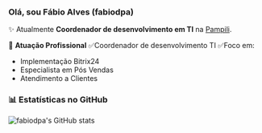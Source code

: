 ### Olá, sou Fábio Alves (fabiodpa) 

✨ Atualmente **Coordenador de desenvolvimento em TI** na [Pampili](https://pampili.com.br).

🏢 **Atuação Profissional**
✅Coordenador de desenvolvimento TI 
✅Foco em:
 * Implementação Bitrix24
 * Especialista em Pós Vendas
 * Atendimento a Clientes


### 📊 Estatísticas no GitHub

![fabiodpa's GitHub stats](https://github-readme-stats.vercel.app/api?username=fabiodpa&show_icons=true&theme=dracula)
